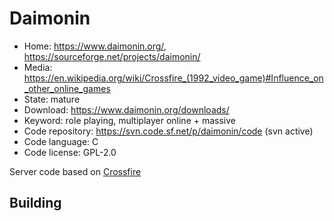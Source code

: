 # Daimonin

- Home: https://www.daimonin.org/, https://sourceforge.net/projects/daimonin/
- Media: https://en.wikipedia.org/wiki/Crossfire_(1992_video_game)#Influence_on_other_online_games
- State: mature
- Download: https://www.daimonin.org/downloads/
- Keyword: role playing, multiplayer online + massive
- Code repository: https://svn.code.sf.net/p/daimonin/code (svn active)
- Code language: C
- Code license: GPL-2.0

Server code based on [Crossfire](crossfire.md)

## Building
